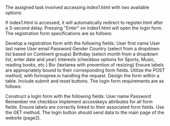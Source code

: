The assigned task involved accessing index1.html with two available options:

If index1.html is accessed, it will automatically redirect to register.html after a 3-second delay.
Pressing "Enter" on index1.html will open the login form.
The registration form specifications are as follows:

Develop a registration form with the following fields:
User first name
User last name
User email
Password
Gender
Country (select from a dropdown list based on Continent groups)
Birthday (select month from a dropdown list, enter date and year)
Interests (checkbox options for Sports, Music, reading books, etc.)
Bio (textarea with prevention of resizing)
Ensure labels are appropriately bound to their corresponding form fields.
Utilize the POST method, with formspree.io handling the request.
Design the form within a table.
Include submit and reset buttons.
The login form requirements are as follows:

Construct a login form with the following fields:
User name
Password
Remember me checkbox
Implement accesskeys attributes for all form fields.
Ensure labels are correctly linked to their associated form fields.
Use the GET method.
The login button should send data to the main page of the website (page2).
